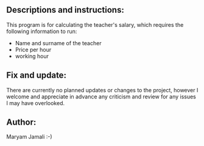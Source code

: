 ## Descriptions and instructions:
This program is for calculating the teacher's salary, which requires the following information to run:
- Name and surname of the teacher
- Price per hour
- working hour
## Fix and update:
There are currently no planned updates or changes to the project, however I welcome and appreciate in advance any criticism and review for any issues I may have overlooked.
## Author:
Maryam Jamali :-)

